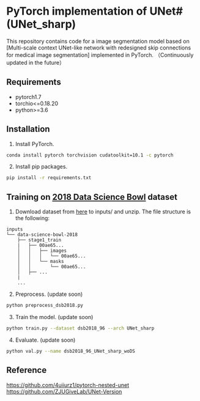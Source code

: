 # PyTorch implementation of UNet# (UNet_sharp) 

This repository contains code for a image segmentation model based on [Multi-scale context UNet-like network with redesigned skip connections for medical image segmentation] implemented in PyTorch. （Continuously updated in the future）

## Requirements
- pytorch1.7
- torchio<=0.18.20
- python>=3.6

## Installation
1. Install PyTorch.
```sh
conda install pytorch torchvision cudatoolkit=10.1 -c pytorch
```
2. Install pip packages.
```sh
pip install -r requirements.txt
```

## Training on [2018 Data Science Bowl](https://www.kaggle.com/c/data-science-bowl-2018) dataset
1. Download dataset from [here](https://www.kaggle.com/c/data-science-bowl-2018/data) to inputs/ and unzip. The file structure is the following:
```
inputs
└── data-science-bowl-2018
    ├── stage1_train
    |   ├── 00ae65...
    │   │   ├── images
    │   │   │   └── 00ae65...
    │   │   └── masks
    │   │       └── 00ae65...            
    │   ├── ...
    |
    ...
```
2. Preprocess. (update soon)
```sh
python preprocess_dsb2018.py
```
3. Train the model. (update soon)
```sh
python train.py --dataset dsb2018_96 --arch UNet_sharp
```
4. Evaluate. (update soon)
```sh
python val.py --name dsb2018_96_UNet_sharp_woDS
```

## Reference
https://github.com/4uiiurz1/pytorch-nested-unet
https://github.com/ZJUGiveLab/UNet-Version
